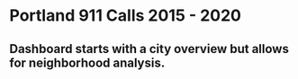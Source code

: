 # Portland 911 Calls 2015 - 2020

## Dashboard starts with a city overview but allows for neighborhood analysis. 